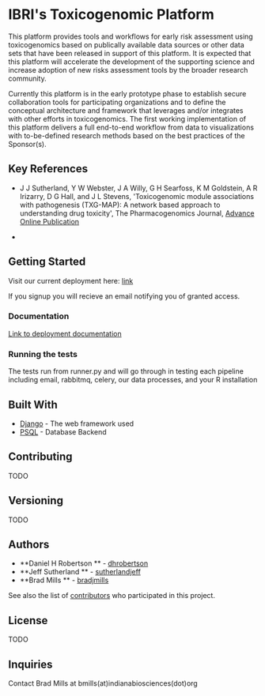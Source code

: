 # IBRI's Toxicogenomic Platform

This platform provides tools and workflows for early risk assessment using toxicogenomics based on publically available data sources or other data sets that have been released in support of this platform. It is expected that this platform will accelerate the development of the supporting science and increase adoption of new risks assessment tools by the broader research community.

Currently this platform is in the early prototype phase to establish secure collaboration tools for participating organizations and to define the conceptual architecture and framework that leverages and/or integrates with other efforts in toxicogenomics. The first working implementation of this platform delivers a full end-to-end workflow from data to visualizations with to-be-defined research methods based on the best practices of the Sponsor(s).

## Key References
* J J Sutherland, Y W Webster, J A Willy, G H Searfoss, K M Goldstein, A R Irizarry, D G Hall, and J L Stevens, 'Toxicogenomic module associations with pathogenesis (TXG-MAP): A network based approach to understanding drug toxicity', The Pharmacogenomics Journal, [Advance Online Publication](https://www.nature.com/tpj/journal/vaop/ncurrent/full/tpj201717a.html)

*

## Getting Started
Visit our current deployment here: [link](http://ctox.indianabiosciences.org)

If you signup you will recieve an email notifying you of granted access.



### Documentation

[Link to deployment documentation](../blob/master/documentation/Requirements_and_Installation.docx)

### Running the tests

The tests run from runner.py and will go through in testing each pipeline including email, rabbitmq, celery, our data processes, and your R installation

## Built With

* [Django](https://www.djangoproject.com/) - The web framework used
* [PSQL](https://www.postgresql.org/) - Database Backend

## Contributing

TODO

## Versioning

TODO

## Authors

* **Daniel H Robertson ** - [dhrobertson](https://github.com/dhrobertson)
* **Jeff Sutherland ** - [sutherlandjeff](https://github.com/sutherlandjeff)
* **Brad Mills ** - [bradjmills](https://github.com/bradjmills)


See also the list of [contributors](https://github.com/IndianaBiosciences/toxapp/contributors) who participated in this project.

## License
TODO

## Inquiries
Contact Brad Mills at bmills(at)indianabiosciences(dot)org
